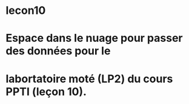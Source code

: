 # lecon10
#
#  Espace dans le nuage pour passer des données pour le
#  labortatoire moté (LP2) du cours PPTI (leçon 10).
